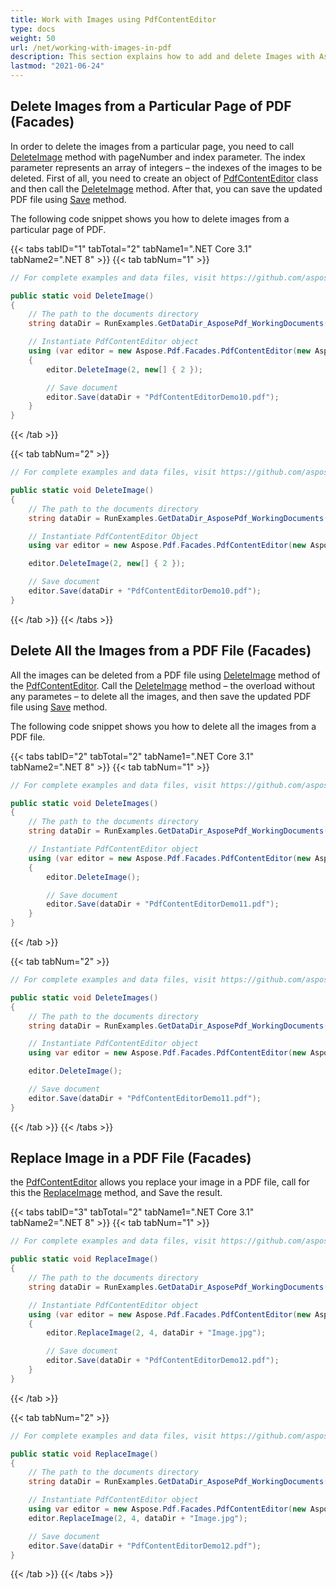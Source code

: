 ```yaml
---
title: Work with Images using PdfContentEditor
type: docs
weight: 50
url: /net/working-with-images-in-pdf
description: This section explains how to add and delete Images with Aspose.PDF Facades using PdfContentEditor Class.
lastmod: "2021-06-24"
---
```

<script type="application/ld+json">
{
    "@context": "https://schema.org",
    "@type": "TechArticle",
    "headline": "Work with Images using PdfContentEditor",
    "alternativeHeadline": "Enhance PDF Images with PdfContentEditor Features",
    "abstract": "Aspose.PDF for .NET now offers enhanced image management capabilities through the PdfContentEditor class, enabling users to easily delete specific images from designated pages or entirely remove all images from PDF files. Additionally, the feature allows for seamless image replacement, streamlining the editing process and improving document customization",
    "author": {
        "@type": "Person",
        "name": "Anastasiia Holub",
        "givenName": "Anastasiia",
        "familyName": "Holub",
        "url": "https://www.linkedin.com/in/anastasiia-holub-750430225/"
    },
    "genre": "pdf document generation",
    "wordcount": "415",
    "proficiencyLevel": "Beginner",
    "publisher": {
        "@type": "Organization",
        "name": "Aspose.PDF for .NET",
        "url": "https://products.aspose.com/pdf",
        "logo": "https://www.aspose.cloud/templates/aspose/img/products/pdf/aspose_pdf-for-net.svg",
        "alternateName": "Aspose",
        "sameAs": [
            "https://facebook.com/aspose.pdf/",
            "https://twitter.com/asposepdf",
            "https://www.youtube.com/channel/UCmV9sEg_QWYPi6BJJs7ELOg/featured",
            "https://www.linkedin.com/company/aspose",
            "https://stackoverflow.com/questions/tagged/aspose",
            "https://aspose.quora.com/",
            "https://aspose.github.io/"
        ],
        "contactPoint": [
            {
                "@type": "ContactPoint",
                "telephone": "+1 903 306 1676",
                "contactType": "sales",
                "areaServed": "US",
                "availableLanguage": "en"
            },
            {
                "@type": "ContactPoint",
                "telephone": "+44 141 628 8900",
                "contactType": "sales",
                "areaServed": "GB",
                "availableLanguage": "en"
            },
            {
                "@type": "ContactPoint",
                "telephone": "+61 2 8006 6987",
                "contactType": "sales",
                "areaServed": "AU",
                "availableLanguage": "en"
            }
        ]
    },
    "url": "/net/working-with-images-in-pdf",
    "mainEntityOfPage": {
        "@type": "WebPage",
        "@id": "/net/working-with-images-in-pdf"
    },
    "dateModified": "2024-11-25",
    "description": "Aspose.PDF can perform not only simple and easy tasks but also cope with more complex goals. Check the next section for advanced users and developers."
}
</script>

## Delete Images from a Particular Page of PDF (Facades)

In order to delete the images from a particular page, you need to call [DeleteImage](https://reference.aspose.com/pdf/net/aspose.pdf.facades.pdfcontenteditor/deleteimage/methods/1) method with pageNumber and index parameter. The index parameter represents an array of integers – the indexes of the images to be deleted. First of all, you need to create an object of [PdfContentEditor](https://reference.aspose.com/pdf/net/aspose.pdf.facades/pdfcontenteditor) class and then call the [DeleteImage](https://reference.aspose.com/pdf/net/aspose.pdf.facades.pdfcontenteditor/deleteimage/methods/1) method. After that, you can save the updated PDF file using [Save](https://reference.aspose.com/pdf/net/aspose.pdf/document/methods/save/index) method.

The following code snippet shows you how to delete images from a particular page of PDF.

{{< tabs tabID="1" tabTotal="2" tabName1=".NET Core 3.1" tabName2=".NET 8" >}}
{{< tab tabNum="1" >}}
```csharp
// For complete examples and data files, visit https://github.com/aspose-pdf/Aspose.PDF-for-.NET

public static void DeleteImage()
{
    // The path to the documents directory
    string dataDir = RunExamples.GetDataDir_AsposePdf_WorkingDocuments();

    // Instantiate PdfContentEditor object
    using (var editor = new Aspose.Pdf.Facades.PdfContentEditor(new Aspose.Pdf.Document(dataDir + "sample.pdf")))
    {
        editor.DeleteImage(2, new[] { 2 });

        // Save document
        editor.Save(dataDir + "PdfContentEditorDemo10.pdf");
    }
}
```
{{< /tab >}}

{{< tab tabNum="2" >}}
```csharp
// For complete examples and data files, visit https://github.com/aspose-pdf/Aspose.PDF-for-.NET

public static void DeleteImage()
{
    // The path to the documents directory
    string dataDir = RunExamples.GetDataDir_AsposePdf_WorkingDocuments();

    // Instantiate PdfContentEditor Object
    using var editor = new Aspose.Pdf.Facades.PdfContentEditor(new Aspose.Pdf.Document(dataDir + "sample.pdf"));

    editor.DeleteImage(2, new[] { 2 });

    // Save document
    editor.Save(dataDir + "PdfContentEditorDemo10.pdf");
}
```
{{< /tab >}}
{{< /tabs >}}

## Delete All the Images from a PDF File (Facades)

All the images can be deleted from a PDF file using [DeleteImage](https://reference.aspose.com/pdf/net/aspose.pdf.facades.pdfcontenteditor/deleteimage/methods/1) method of the [PdfContentEditor](https://reference.aspose.com/pdf/net/aspose.pdf.facades/pdfcontenteditor). Call the [DeleteImage](https://reference.aspose.com/pdf/net/aspose.pdf.facades.pdfcontenteditor/deleteimage/methods/1) method – the overload without any parametes – to delete all the images, and then save the updated PDF file using [Save](https://reference.aspose.com/pdf/net/aspose.pdf/document/methods/save/index) method.

The following code snippet shows you how to delete all the images from a PDF file.

{{< tabs tabID="2" tabTotal="2" tabName1=".NET Core 3.1" tabName2=".NET 8" >}}
{{< tab tabNum="1" >}}
```csharp
// For complete examples and data files, visit https://github.com/aspose-pdf/Aspose.PDF-for-.NET

public static void DeleteImages()
{
    // The path to the documents directory
    string dataDir = RunExamples.GetDataDir_AsposePdf_WorkingDocuments();

    // Instantiate PdfContentEditor object
    using (var editor = new Aspose.Pdf.Facades.PdfContentEditor(new Aspose.Pdf.Document(dataDir + "sample.pdf")))
    {
        editor.DeleteImage();

        // Save document
        editor.Save(dataDir + "PdfContentEditorDemo11.pdf");
    }
}
```
{{< /tab >}}

{{< tab tabNum="2" >}}
```csharp
// For complete examples and data files, visit https://github.com/aspose-pdf/Aspose.PDF-for-.NET

public static void DeleteImages()
{
    // The path to the documents directory
    string dataDir = RunExamples.GetDataDir_AsposePdf_WorkingDocuments();

    // Instantiate PdfContentEditor object
    using var editor = new Aspose.Pdf.Facades.PdfContentEditor(new Aspose.Pdf.Document(dataDir + "sample.pdf"));

    editor.DeleteImage();

    // Save document
    editor.Save(dataDir + "PdfContentEditorDemo11.pdf");
}
```
{{< /tab >}}
{{< /tabs >}}

## Replace Image in a PDF File (Facades)

the [PdfContentEditor](https://reference.aspose.com/pdf/net/aspose.pdf.facades/pdfcontenteditor) allows you replace your image in a PDF file, call for this the [ReplaceImage](https://reference.aspose.com/pdf/net/aspose.pdf.facades/pdfcontenteditor/methods/replaceimage) method, and Save the result.

{{< tabs tabID="3" tabTotal="2" tabName1=".NET Core 3.1" tabName2=".NET 8" >}}
{{< tab tabNum="1" >}}
```csharp
// For complete examples and data files, visit https://github.com/aspose-pdf/Aspose.PDF-for-.NET

public static void ReplaceImage()
{
    // The path to the documents directory
    string dataDir = RunExamples.GetDataDir_AsposePdf_WorkingDocuments();

    // Instantiate PdfContentEditor object
    using (var editor = new Aspose.Pdf.Facades.PdfContentEditor(new Aspose.Pdf.Document(dataDir + "sample_cats_dogs.pdf")))
    {
        editor.ReplaceImage(2, 4, dataDir + "Image.jpg");

        // Save document
        editor.Save(dataDir + "PdfContentEditorDemo12.pdf");
    }
}
```
{{< /tab >}}

{{< tab tabNum="2" >}}
```csharp
// For complete examples and data files, visit https://github.com/aspose-pdf/Aspose.PDF-for-.NET

public static void ReplaceImage()
{
    // The path to the documents directory
    string dataDir = RunExamples.GetDataDir_AsposePdf_WorkingDocuments();

    // Instantiate PdfContentEditor object
    using var editor = new Aspose.Pdf.Facades.PdfContentEditor(new Aspose.Pdf.Document(dataDir + "sample_cats_dogs.pdf"));
    editor.ReplaceImage(2, 4, dataDir + "Image.jpg");

    // Save document
    editor.Save(dataDir + "PdfContentEditorDemo12.pdf");
}
```
{{< /tab >}}
{{< /tabs >}}
